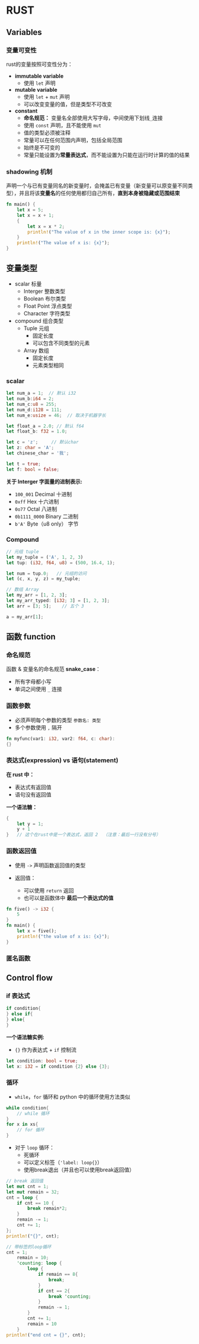 # RUST

## Variables

### 变量可变性

rust的变量按照可变性分为： 

- **immutable variable**
  - 使用 `let` 声明
- **mutable variable**
  - 使用 `let` + `mut` 声明
  - 可以改变变量的值，但是类型不可改变
- **constant**
  - **命名规范：** 变量名全部使用大写字母，中间使用下划线`_`连接
  - 使用 `const` 声明，且不能使用 `mut`
  - 值的类型必须被注释
  - 常量可以在任何范围内声明，包括全局范围
  - 始终是不可变的
  - 常量只能设置为**常量表达式**，而不能设置为只能在运行时计算的值的结果



### shadowing 机制

声明一个与已有变量同名的新变量时，会掩盖已有变量（新变量可以原变量不同类型），并且将该**变量名**的任何使用都归自己所有，**直到本身被隐藏或范围结束**

```rust
fn main() {
    let x = 5;
    let x = x + 1;
    {
        let x = x * 2;
        println!("The value of x in the inner scope is: {x}");
    }
    println!("The value of x is: {x}");
}
```





## 变量类型



- scalar 标量
  - Interger 整数类型
  - Boolean 布尔类型
  - Float Point 浮点类型
  - Character 字符类型
- compound  组合类型
  - Tuple 元组
    - 固定长度
    - 可以包含不同类型的元素
  - Array 数组
    - 固定长度
    - 元素类型相同



### scalar

```rust
let num_a = 1;  // 默认 i32
let num_b:i64 = 2;
let num_c:u8 = 255;
let num_d:i128 = 111;
let num_e:usize = 46;  // 取决于机器字长

let float_a = 2.0; // 默认 f64
let float_b: f32 = 1.0;

let c = 'z';     // 默认char
let z: char = 'A';
let chinese_char = '我';

let t = true;
let f: bool = false;
```



**关于 Interger 字面量的进制表示:**

- `100_001` Decimal 十进制
- `0xff` Hex 十六进制
- `0o77` Octal 八进制
- `0b1111_0000` Binary 二进制
- `b'A'` Byte（u8 only） 字节 





### Compound

```rust
// 元组 tuple
let my_tuple = ('A', 1, 2, 3)
let tup: (i32, f64, u8) = (500, 16.4, 1);

let num = tup.0;   // 元组的访问
let (c, x, y, z) = my_tuple;

// 数组 Array
let my_arr = [1, 2, 3];
let my_arr_typed: [i32; 3] = [1, 2, 3];
let arr = [3; 5];    // 五个 3

a = my_arr[1];

```





## 函数 function

### 命名规范

函数 & 变量名的命名规范 **snake_case**：

- 所有字母都小写
- 单词之间使用 `_` 连接



### 函数参数

- 必须声明每个参数的类型  `参数名: 类型`
- 多个参数使用 `,` 隔开

```rust
fn myfunc(var1: i32, var2: f64, c: char):
{}
```





### 表达式(expression) vs 语句(statement)

**在 rust 中：**

- 表达式有返回值
- 语句没有返回值

**一个语法糖：**

```rust
{
    let y = 1;
    y + 1
}   // 这个在rust中是一个表达式，返回 2  （注意：最后一行没有分号）
```





### 函数返回值

- 使用 `->` 声明函数返回值的类型

- 返回值：
  - 可以使用 `return` 返回
  - 也可以是函数体中 **最后一个表达式的值**

```rust
fn five() -> i32 {
    5
}
fn main() {
    let x = five();
    println!("the value of x is: {x}");
}
```





### 匿名函数



## Control flow

### if 表达式

```rust
if condition{
} else if{
} else{
}
```



**一个语法糖实例:**

- `{}` 作为表达式 + `if` 控制流

```rust
let condition: bool = true;
let x: i32 = if condition {2} else {3};
```





### 循环

- `while`，`for`  循环和 python 中的循环使用方法类似

```rust
while condition{
    // while 循环
}
for x in xs{
    // for 循环
}
```



- 对于 `loop` 循环：
  - 死循环
  - 可以定义标签（`'label: loop{}`）
  - 使用break退出（并且也可以使用break返回值）

```rust
// break 返回值
let mut cnt = 1;
let mut remain = 32;
cnt = loop {
    if cnt == 10 {
        break remain*2;
    }
    remain -= 1;
    cnt += 1;
};
println!("{}", cnt);

// 带标签的loop循环
cnt = 1;
    remain = 10;
    'counting: loop {
        loop {
            if remain == 8{
                break;
            }
            if cnt == 2{
                break 'counting;
            }
            remain -= 1;
        }
        cnt += 1;
        remain = 10
    }
println!("end cnt = {}", cnt);

```








